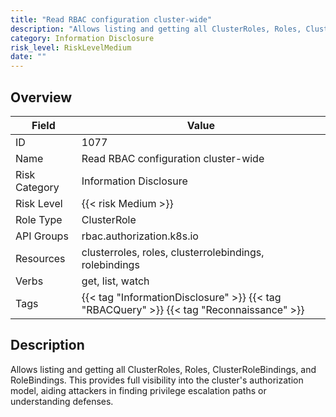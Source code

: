 ```yaml
---
title: "Read RBAC configuration cluster-wide"
description: "Allows listing and getting all ClusterRoles, Roles, ClusterRoleBindings, and RoleBindings. This provides full visibility into the cluster's authorization model, aiding attackers in finding privilege escalation paths or understanding defenses."
category: Information Disclosure
risk_level: RiskLevelMedium
date: ""
---
```


## Overview

| Field         | Value                                                                                    |
| ------------- | ---------------------------------------------------------------------------------------- |
| ID            | 1077                                                                                     |
| Name          | Read RBAC configuration cluster-wide                                                     |
| Risk Category | Information Disclosure                                                                   |
| Risk Level    | {{< risk Medium >}}                                                                      |
| Role Type     | ClusterRole                                                                              |
| API Groups    | rbac.authorization.k8s.io                                                                |
| Resources     | clusterroles, roles, clusterrolebindings, rolebindings                                   |
| Verbs         | get, list, watch                                                                         |
| Tags          | {{< tag "InformationDisclosure" >}} {{< tag "RBACQuery" >}} {{< tag "Reconnaissance" >}} |

## Description

Allows listing and getting all ClusterRoles, Roles, ClusterRoleBindings, and RoleBindings. This provides full visibility into the cluster's authorization model, aiding attackers in finding privilege escalation paths or understanding defenses.
